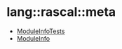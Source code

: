 # lang::rascal::meta


   * [ModuleInfoTests](../../../../Library/lang/rascal/meta/ModuleInfoTests.md)
   * [ModuleInfo](../../../../Library/lang/rascal/meta/ModuleInfo.md)